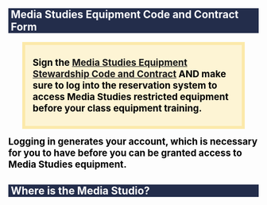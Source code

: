 <h2 style="color: #ffffff; background: #232D4B; text-align: left; padding-left: 5px;"><strong>Media Studies Equipment Code and Contract Form</strong></h2>
<div style="margin: 1em 2em; padding: 10px 15px; border: 6px solid #FCE9AA; background: #FDF4D4; font-size: 100%; overflow: auto;">
    <p style="text-align: left;"><span style="font-size: 14pt;"><strong><span style="color: #000000;">Sign the</span> ​<a class="inline_disabled" href="https://virginia.az1.qualtrics.com/jfe/form/SV_9QC4iZe4IaPoUhU" target="_blank" rel="noopener">Media Studies Equipment Stewardship Code and Contract</a> <span style="color: #000000;">AND make sure to log into the reservation system to access Media Studies restricted equipment before your class equipment training.&nbsp;</span></strong></span></p>
</div>
<p><span style="font-size: 14pt;"><strong><span style="color: #000000;" data-scheme-color="@000000,1," data-usefontface="true" data-hyperlinkhascustomcolor="true" data-contrast="none">Logging in generates your account, which is necessary for you to have before you can be granted access to Media Studies equipment.</span></strong></span><strong></strong></p>
<h2 style="color: #ffffff; background: #232D4B; text-align: left; padding-left: 5px;"><strong>Where is the Media Studio?</strong></h2>
